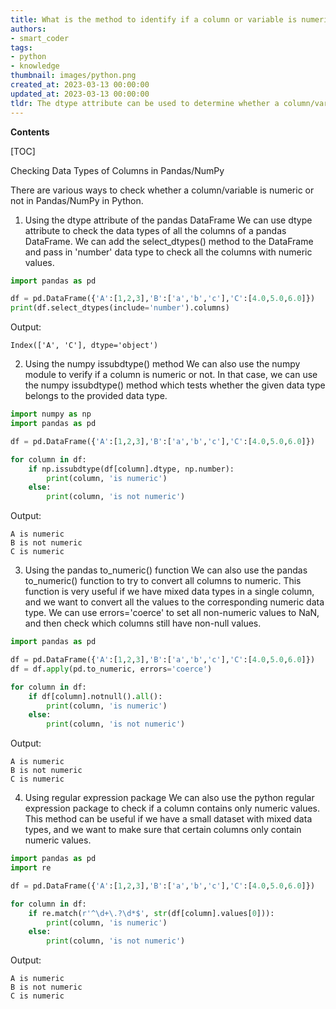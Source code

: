 ```yaml
---
title: What is the method to identify if a column or variable is numeric in pandas/numpy?
authors:
- smart_coder
tags:
- python
- knowledge
thumbnail: images/python.png
created_at: 2023-03-13 00:00:00
updated_at: 2023-03-13 00:00:00
tldr: The dtype attribute can be used to determine whether a column/variable is numeric or not in Pandas/NumPy in Python.
---
```


**Contents**

[TOC]

Checking Data Types of Columns in Pandas/NumPy

There are various ways to check whether a column/variable is numeric or not in Pandas/NumPy in Python.

1. Using the dtype attribute of the pandas DataFrame 
We can use dtype attribute to check the data types of all the columns of a pandas DataFrame. We can add the select_dtypes() method to the DataFrame and pass in 'number' data type to check all the columns with numeric values.

```python
import pandas as pd

df = pd.DataFrame({'A':[1,2,3],'B':['a','b','c'],'C':[4.0,5.0,6.0]})
print(df.select_dtypes(include='number').columns)
```

Output:
```
Index(['A', 'C'], dtype='object')
```

2. Using the numpy issubdtype() method
We can also use the numpy module to verify if a column is numeric or not. In that case, we can use the numpy issubdtype() method which tests whether the given data type belongs to the provided data type.

```python
import numpy as np
import pandas as pd

df = pd.DataFrame({'A':[1,2,3],'B':['a','b','c'],'C':[4.0,5.0,6.0]})

for column in df:
    if np.issubdtype(df[column].dtype, np.number):
        print(column, 'is numeric')
    else:
        print(column, 'is not numeric')
```

Output:
```
A is numeric
B is not numeric
C is numeric
```

3. Using the pandas to_numeric() function
We can also use the pandas to_numeric() function to try to convert all columns to numeric. This function is very useful if we have mixed data types in a single column, and we want to convert all the values to the corresponding numeric data type. We can use errors='coerce' to set all non-numeric values to NaN, and then check which columns still have non-null values.

```python
import pandas as pd

df = pd.DataFrame({'A':[1,2,3],'B':['a','b','c'],'C':[4.0,5.0,6.0]})
df = df.apply(pd.to_numeric, errors='coerce')

for column in df:
    if df[column].notnull().all():
        print(column, 'is numeric')
    else:
        print(column, 'is not numeric')
```

Output:
```
A is numeric
B is not numeric
C is numeric
```

4. Using regular expression package
We can also use the python regular expression package to check if a column contains only numeric values. This method can be useful if we have a small dataset with mixed data types, and we want to make sure that certain columns only contain numeric values.

```python
import pandas as pd
import re

df = pd.DataFrame({'A':[1,2,3],'B':['a','b','c'],'C':[4.0,5.0,6.0]})

for column in df:
    if re.match(r'^\d+\.?\d*$', str(df[column].values[0])):
        print(column, 'is numeric')
    else:
        print(column, 'is not numeric')
```

Output:
```
A is numeric
B is not numeric
C is numeric
```
